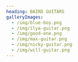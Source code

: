 ```yaml
---
heading: BAIRD GUITARS
galleryImages:
  - /img/blue-boy.png
  - /img/ilya-guitar.png
  - /img/good-one.png
  - /img/max-guitar.png
  - /img/nicky-guitar.png
  - /img/will-guitar.png
---
```


